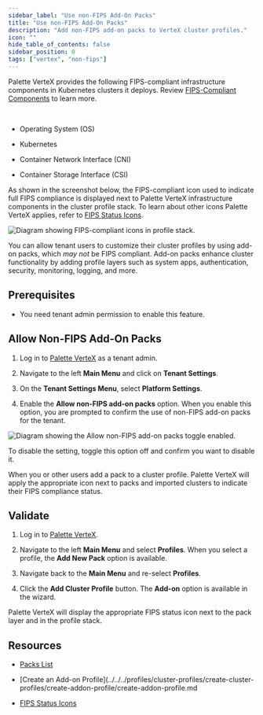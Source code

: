 ```yaml
---
sidebar_label: "Use non-FIPS Add-On Packs"
title: "Use non-FIPS Add-On Packs"
description: "Add non-FIPS add-on packs to VerteX cluster profiles."
icon: ""
hide_table_of_contents: false
sidebar_position: 0
tags: ["vertex", "non-fips"]
---
```


Palette VerteX provides the following FIPS-compliant infrastructure components in Kubernetes clusters it deploys. Review
[FIPS-Compliant Components](../../fips/fips-compliant-components.md) to learn more.

<br />

- Operating System (OS)

- Kubernetes

- Container Network Interface (CNI)

- Container Storage Interface (CSI)

As shown in the screenshot below, the FIPS-compliant icon used to indicate full FIPS compliance is displayed next to
Palette VerteX infrastructure components in the cluster profile stack. To learn about other icons Palette VerteX
applies, refer to [FIPS Status Icons](../../fips/fips-status-icons.md).

![Diagram showing FIPS-compliant icons in profile stack.](/vertex_fips-status-icons_icons-in-profile-stack.png)

You can allow tenant users to customize their cluster profiles by using add-on packs, which _may not_ be FIPS compliant.
Add-on packs enhance cluster functionality by adding profile layers such as system apps, authentication, security,
monitoring, logging, and more.

## Prerequisites

- You need tenant admin permission to enable this feature.

## Allow Non-FIPS Add-On Packs

1. Log in to [Palette VerteX](https://console.spectrocloud.com/) as a tenant admin.

2. Navigate to the left **Main Menu** and click on **Tenant Settings**.

3. On the **Tenant Settings Menu**, select **Platform Settings**.

4. Enable the **Allow non-FIPS add-on packs** option. When you enable this option, you are prompted to confirm the use
   of non-FIPS add-on packs for the tenant.

![Diagram showing the Allow non-FIPS add-on packs toggle enabled.](/vertex_use-non-fips-settings_nonFips-addon-packs.png)

To disable the setting, toggle this option off and confirm you want to disable it.

When you or other users add a pack to a cluster profile. Palette VerteX will apply the appropriate icon next to packs
and imported clusters to indicate their FIPS compliance status.

## Validate

1. Log in to [Palette VerteX](https://console.spectrocloud.com/).

2. Navigate to the left **Main Menu** and select **Profiles**. When you select a profile, the **Add New Pack** option is
   available.
3. Navigate back to the **Main Menu** and re-select **Profiles**.

4. Click the **Add Cluster Profile** button. The **Add-on** option is available in the wizard.

Palette VerteX will display the appropriate FIPS status icon next to the pack layer and in the profile stack.

## Resources

- [Packs List](../../../integrations/integrations.mdx)

- [Create an Add-on
  Profile](../../../profiles/cluster-profiles/create-cluster-profiles/create-addon-profile/create-addon-profile.md

- [FIPS Status Icons](../../fips/fips-status-icons.md)
